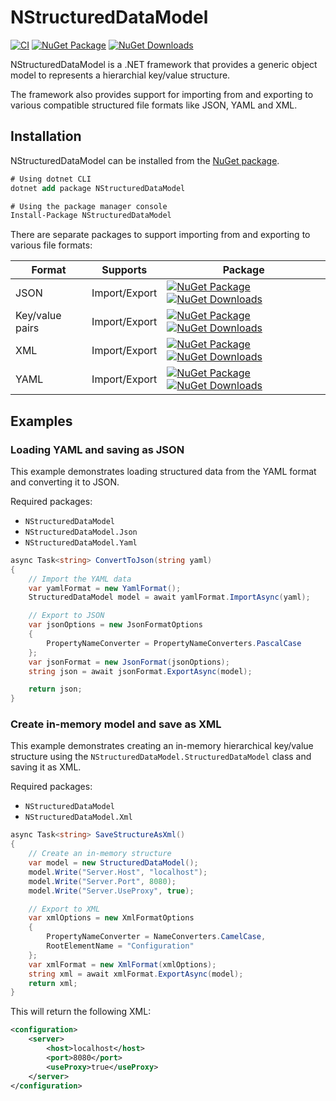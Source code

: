 # NStructuredDataModel

[![CI](https://github.com/JeevanJames/StructuredDataModel/actions/workflows/ci.yml/badge.svg)](https://github.com/JeevanJames/StructuredDataModel/actions/workflows/ci.yml)
[![NuGet Package](http://img.shields.io/nuget/v/NStructuredDataModel.svg?style=flat)](https://www.nuget.org/packages/NStructuredDataModel/)
[![NuGet Downloads](https://img.shields.io/nuget/dt/NStructuredDataModel.svg)](https://www.nuget.org/packages/NStructuredDataModel/)

NStructuredDataModel is a .NET framework that provides a generic object model to represents a hierarchial key/value structure.

The framework also provides support for importing from and exporting to various compatible structured file formats like JSON, YAML and XML.

## Installation
NStructuredDataModel can be installed from the [NuGet package](https://nuget.org/packages/NStructuredDataModel).

```ps
# Using dotnet CLI
dotnet add package NStructuredDataModel

# Using the package manager console
Install-Package NStructuredDataModel
```

There are separate packages to support importing from and exporting to various file formats:

Format | Supports | Package
-------|----------|--------
JSON | Import/Export | [![NuGet Package](http://img.shields.io/nuget/v/NStructuredDataModel.Json.svg?style=flat)](https://www.nuget.org/packages/NStructuredDataModel.Json/) [![NuGet Downloads](https://img.shields.io/nuget/dt/NStructuredDataModel.Json.svg)](https://www.nuget.org/packages/NStructuredDataModel.Json/)
Key/value pairs | Import/Export | [![NuGet Package](http://img.shields.io/nuget/v/NStructuredDataModel.KeyValuePairs.svg?style=flat)](https://www.nuget.org/packages/NStructuredDataModel.KeyValuePairs/) [![NuGet Downloads](https://img.shields.io/nuget/dt/NStructuredDataModel.KeyValuePairs.svg)](https://www.nuget.org/packages/NStructuredDataModel.KeyValuePairs/)
XML | Import/Export | [![NuGet Package](http://img.shields.io/nuget/v/NStructuredDataModel.Xml.svg?style=flat)](https://www.nuget.org/packages/NStructuredDataModel.Xml/) [![NuGet Downloads](https://img.shields.io/nuget/dt/NStructuredDataModel.Xml.svg)](https://www.nuget.org/packages/NStructuredDataModel.Xml/)
YAML | Import/Export | [![NuGet Package](http://img.shields.io/nuget/v/NStructuredDataModel.Yaml.svg?style=flat)](https://www.nuget.org/packages/NStructuredDataModel.Yaml/) [![NuGet Downloads](https://img.shields.io/nuget/dt/NStructuredDataModel.Yaml.svg)](https://www.nuget.org/packages/NStructuredDataModel.Yaml/)

## Examples

### Loading YAML and saving as JSON
This example demonstrates loading structured data from the YAML format and converting it to JSON.

Required packages:
* `NStructuredDataModel`
* `NStructuredDataModel.Json`
* `NStructuredDataModel.Yaml`

```cs
async Task<string> ConvertToJson(string yaml)
{
    // Import the YAML data
    var yamlFormat = new YamlFormat();
    StructuredDataModel model = await yamlFormat.ImportAsync(yaml);

    // Export to JSON
    var jsonOptions = new JsonFormatOptions
    {
        PropertyNameConverter = PropertyNameConverters.PascalCase
    };
    var jsonFormat = new JsonFormat(jsonOptions);
    string json = await jsonFormat.ExportAsync(model);

    return json;
}
```

### Create in-memory model and save as XML
This example demonstrates creating an in-memory hierarchical key/value structure using the `NStructuredDataModel.StructuredDataModel` class and saving it as XML.

Required packages:
* `NStructuredDataModel`
* `NStructuredDataModel.Xml`

```cs
async Task<string> SaveStructureAsXml()
{
    // Create an in-memory structure
    var model = new StructuredDataModel();
    model.Write("Server.Host", "localhost");
    model.Write("Server.Port", 8080);
    model.Write("Server.UseProxy", true);

    // Export to XML
    var xmlOptions = new XmlFormatOptions
    {
        PropertyNameConverter = NameConverters.CamelCase,
        RootElementName = "Configuration"
    };
    var xmlFormat = new XmlFormat(xmlOptions);
    string xml = await xmlFormat.ExportAsync(model);
    return xml;
}
```

This will return the following XML:
```xml
<configuration>
    <server>
        <host>localhost</host>
        <port>8080</port>
        <useProxy>true</useProxy>
    </server>
</configuration>
```
